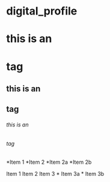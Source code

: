 # digital_profile

# this is an <h1> tag
## this is an <h2> tag
###### this is an <h6> tag
  
  *Item 1
  *Item 2
   *Item 2a
   *Item 2b
   
   Item 1
   Item 2
   Item 3
    * Item 3a
    * Item 3b
